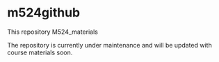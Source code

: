 # m524github
This repository M524_materials

The repository is currently under maintenance and will be updated with course materials soon.
